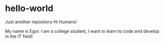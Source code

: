 # hello-world
Just another repository
Hi Humans!


My name is Egor. I am a college student, I want to learn to code and develop in the IT field!
